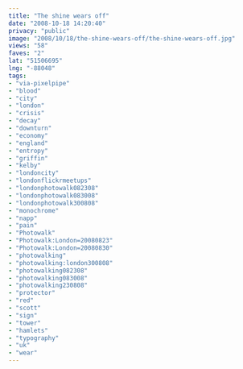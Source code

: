 ```yaml
---
title: "The shine wears off"
date: "2008-10-18 14:20:40"
privacy: "public"
image: "2008/10/18/the-shine-wears-off/the-shine-wears-off.jpg"
views: "58"
faves: "2"
lat: "51506695"
lng: "-88048"
tags:
- "via-pixelpipe"
- "blood"
- "city"
- "london"
- "crisis"
- "decay"
- "downturn"
- "economy"
- "england"
- "entropy"
- "griffin"
- "kelby"
- "londoncity"
- "londonflickrmeetups"
- "londonphotowalk082308"
- "londonphotowalk083008"
- "londonphotowalk300808"
- "monochrome"
- "napp"
- "pain"
- "Photowalk"
- "Photowalk:London=20080823"
- "Photowalk:London=20080830"
- "photowalking"
- "photowalking:london300808"
- "photowalking082308"
- "photowalking083008"
- "photowalking230808"
- "protector"
- "red"
- "scott"
- "sign"
- "tower"
- "hamlets"
- "typography"
- "uk"
- "wear"
---
```

<a href="/photos/2008/10/18/the-shine-wears-off"></a>
